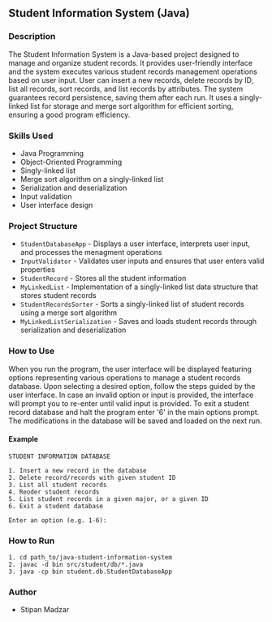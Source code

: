 ## Student Information System (Java)

### Description

The Student Information System is a Java-based project designed to manage and organize student records. It provides user-friendly interface and the system executes various student records management operations based on user input. User can insert a new records, delete records by ID, list all records, sort records, and list records by attributes. The system guarantees record persistence, saving them after each run. It uses a singly-linked list for storage and merge sort algorithm for efficient sorting, ensuring a good program efficiency.


### Skills Used

- Java Programming
- Object-Oriented Programming
- Singly-linked list
- Merge sort algorithm on a singly-linked list 
- Serialization and deserialization 
- Input validation 
- User interface design


### Project Structure

- `StudentDatabaseApp` - Displays a user interface, interprets user input, and processes the menagment operations
- `InputValidator` - Validates user inputs and ensures that user enters valid properties
- `StudentRecord` - Stores all the student information 
- `MyLinkedList` - Implementation of a singly-linked list data structure that stores student records
- `StudentRecordsSorter` - Sorts a singly-linked list of student records using a merge sort algorithm 
- `MyLinkedListSerialization` - Saves and loads student records through serialization and deserialization 


### How to Use

When you run the program, the user interface will be displayed featuring options representing various operations to manage a student records database. Upon selecting a desired option, follow the steps guided by the user interface. In case an invalid option or input is provided, the interface will prompt you to re-enter until valid input is provided. To exit a student record database and halt the program enter '6' in the main options prompt. The modifications in the database will be saved and loaded on the next run.

#### Example 

```
STUDENT INFORMATION DATABASE

1. Insert a new record in the database
2. Delete record/records with given student ID
3. List all student records
4. Reoder student records
5. List student records in a given major, or a given ID
6. Exit a student database

Enter an option (e.g. 1-6): 
```


### How to Run

```
1. cd path_to/java-student-information-system
2. javac -d bin src/student/db/*.java
3. java -cp bin student.db.StudentDatabaseApp
```

### Author
- Stipan Madzar










